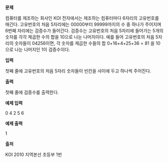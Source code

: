 **문제**

컴퓨터를 제조하는 회사인 KOI 전자에서는 제조하는 컴퓨터마다 6자리의 고유번호를 매긴다. 고유번호의 처음 5자리에는 00000부터 99999까지의 수 중 하나가 주어지며 6번째 자리에는 검증수가 들어간다. 검증수는 고유번호의 처음 5자리에 들어가는 5개의 숫자를 각각 제곱한 수의 합을 10으로 나눈 나머지이다. 예를 들어 고유번호의 처음 5자리의 숫자들이 04256이면, 각 숫자를 제곱한 수들의 합 0+16+4+25+36 = 81 을 10으로 나눈 나머지인 1이 검증수이다.

 

**입력**

첫째 줄에 고유번호의 처음 5자리 숫자들이 빈칸을 사이에 두고 하나씩 주어진다.

 

**출력**

첫째 줄에 검증수를 출력한다.

 

**예제 입력**

0 4 2 5 6

**예제 출력**

1

 

**출처**

KOI 2010 지역본선 초등부 1번